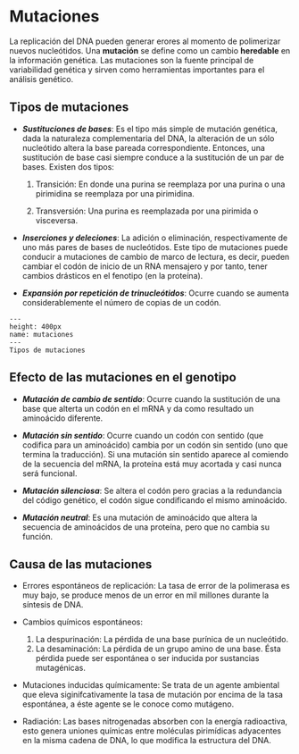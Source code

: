 # Mutaciones

La replicación del DNA pueden generar erores al momento de polimerizar nuevos nucleótidos. Una **mutación** se define como un cambio **heredable** en la información genética. Las mutaciones son la fuente principal de variabilidad genética y sirven como herramientas importantes para el análisis genético. 

## Tipos de mutaciones

* ***Sustituciones de bases***: Es el tipo más simple de mutación genética, dada la naturaleza complementaria del DNA, la alteración de un sólo nucleótido altera la base pareada correspondiente. Entonces, una sustitución de base casi siempre conduce a la sustitución de un par de bases. Existen dos tipos: 
	
	1. Transición: En donde una purina se reemplaza por una purina o una pirimidina se reemplaza por una pirimidina. 

	2. Transversión: Una purina es reemplazada por una pirimida o visceversa. 


* ***Inserciones y deleciones***: La adición o eliminación, respectivamente de uno más pares de bases de nucleótidos. Este tipo de mutaciones puede conducir a mutaciones de cambio de marco de lectura, es decir, pueden cambiar el codón de inicio de un RNA mensajero y por tanto, tener cambios drásticos en el fenotipo (en la proteína).

* ***Expansión por repetición de trinucleótidos***: Ocurre cuando se aumenta considerablemente el número de copias de un codón. 


```{figure} ../img/mutaciones.png
---
height: 400px
name: mutaciones
---
Tipos de mutaciones
```

## Efecto de las mutaciones en el genotipo

* ***Mutación de cambio de sentido***: Ocurre cuando la sustitución de una base que alterta un codón en el mRNA y da como resultado un aminoácido diferente. 

* ***Mutación sin sentido***: Ocurre cuando un codón con sentido (que codifica para un aminoácido) cambia por un codón sin sentido (uno que termina la traducción). Si una mutación sin sentido aparece al comiendo de la secuencia del mRNA, la proteína está muy acortada y casi nunca será funcional. 

* ***Mutación silenciosa***: Se altera el codón pero gracias a la redundancia del código genético, el codón sigue condificando el mismo aminoácido. 

* ***Mutación neutral***: Es una mutación de aminoácido que altera la secuencia de aminoácidos de una proteína, pero que no cambia su función. 

## Causa de las mutaciones

* Errores espontáneos de replicación: La tasa de error de la polimerasa es muy bajo, se produce menos de un error en mil millones durante la síntesis de DNA. 

* Cambios químicos espontáneos: 
	1. La despurinación: La pérdida de una base purínica de un nucleótido. 
	2. La desaminación: La pérdida de un grupo amino de una base. Ésta pérdida puede ser espontánea o ser inducida por sustancias mutagénicas. 

* Mutaciones inducidas químicamente: Se trata de un agente ambiental que eleva siginifcativamente la tasa de mutación por encima de la tasa espontánea, a éste agente se le conoce como mutágeno.

* Radiación: Las bases nitrogenadas absorben con la energía radioactiva, esto genera uniones químicas entre moléculas pirimídicas adyacentes en la misma cadena de DNA, lo que modifica la estructura del DNA. 
